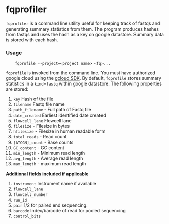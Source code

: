 # fqprofiler

`fqprofiler` is a command line utility useful for keeping track of fastqs and generating summary statistics from them. The program produces hashes from fastqs and uses the hash as a key on google datastore. Summary data is stored with each hash.


### Usage

```
    fqprofile --project=<project name> <fq>...
```

`fqprofile` is invoked from the command line. You must have authorized google cloud using the [gcloud SDK](https://cloud.google.com/sdk/). By default, `fqprofile` stores summary statistics in a `kind`=`fastq` within google datastore. The following properties are stored:

1. `key` Hash of the file
1. `filename` Fastq file name
1. `path_filename` - Full path of Fastq file
1. `date_created` Earliest identified date created
1. `flowcell_lane` Flowcell lane
1. `filesize` - Filesize in bytes
1. `hfilesize` - Filesize in human readable form
1. `total_reads` - Read count
1. `[ATCGN]_count` - Base counts
1. `GC_content` - GC content
1. `min_length` - Minimum read length
1. `avg_length` - Average read length
1. `max_length` - maximum read length

__Additional fields included if applicable__

1. `instrument` Instrument name if available
1. `flowcell_lane` 
1. `flowcell_number`
1. `run_id`
1. `pair` 1/2 for paired end sequencing.
1. `barcode` Index/barcode of read for pooled sequencing
1. `control_bits` 